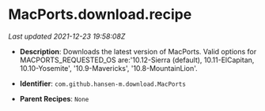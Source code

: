 # MacPorts.download.recipe

_Last updated 2021-12-23 19:58:08Z_

- **Description**: Downloads the latest version of MacPorts. Valid options for MACPORTS_REQUESTED_OS are:'10.12-Sierra (default), 10.11-ElCapitan, 10.10-Yosemite', '10.9-Mavericks', '10.8-MountainLion'.

- **Identifier**: `com.github.hansen-m.download.MacPorts`

- **Parent Recipes**: `None`
